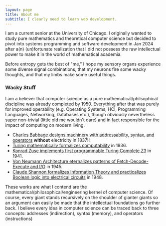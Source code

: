 ```yaml
---
layout: page
title: About me
subtitle: I clearly need to learn web development.
---
```


I am a current senior at the University of Chicago. I originally wanted to study pure mathematics and theoretical computer science but decided to pivot into systems programming and software development in Jan 2024 after a(n) (un)fortunate realization that I did not possess the raw intellectual power to make it in the world of mathematical academia.  

Before entropy gets the best of "me," I hope my sensory organs experience some diverse signal combinations, that my neurons fire some wacky thoughts, and that my limbs make some useful things.

### Wacky Stuff
I am a believer that computer science as a pure mathematical/philsophical discipline was already completed by 1950. Everything after that was purely for improved operability (e.g. Operating Systems, HCI, Programming Languages, Networking, Databases etc.), though obviously nevertheless super non-trivial (little old me wouldn't dare) and in fact responsible for the impact of computing on modern living. 
- [Charles Babbage designs machinery with addressability, syntax, and operators](https://arxiv.org/pdf/2311.04371) **without** electricity in 1837!!
- [Turing mathematically formalizes computability](https://www.cs.virginia.edu/~robins/Turing_Paper_1936.pdf) in 1936.
- [Konrad Zuse implements first programmable Turing Complete Z3](https://en.wikipedia.org/wiki/Z3_(computer)) in 1941.
- [Von Neumann Architecture eternalizes patterns of Fetch-Decode-Execute and I/O](https://web.mit.edu/sts.035/www/PDFs/edvac.pdf) in 1945.
- [Claude Shannon formalizes Information Theory and practicalizes Boolean logic into electrical circuits](https://people.math.harvard.edu/~ctm/home/text/others/shannon/entropy/entropy.pdf) in 1948.

These works are what I contend are the mathematical/philosophical/engineering kernel of computer science. Of course, every giant stands recursively on the shoulder of gianter giants so an argument can easily be made that the intellectual foundations go further back. I believe every idea in computer science can be traced back to three concepts: addresses (indirection), syntax (memory), and operators (instructions)

<!--- Markdown commented out
To be honest, I'm having some trouble remembering right now, so why don't you just watch [my movie](https://en.wikipedia.org/wiki/The_Princess_Bride_%28film%29) and it will answer **all** your questions.
--->
